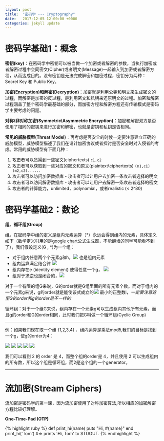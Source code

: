 ```yaml
---
layout: post
title:  "密码学 --- Cryptography"
date:   2017-12-05 12:00:00 +0000
categories: jekyll update
---
```

# **密码学基础1：概念**

**密钥(key)**：在密码学中密钥可以被当做一个加密或者解密的参数，当执行加密或者解密过程中会同密文(Cipher)或者明文(Message)一起输入到加密或者解密方程，从而达成目的。没有密钥是无法完成解密和加密过程，密钥分为两种：Secret Key 和 Public Key。

**加密(Encryption)和解密(Decryption)**：加密就是利用公钥和明文来生成密文的过程，而解密是加密的反过程，是利用密文和私钥来还原明文的过程。加密和解密过程涵盖了整个密码学最基础的部分，而加密方程和解密方程还有传输模式是密码学主要考虑的问题。

**对称\非对称加密(Symmetric\Asymmetric Encryption)**：加密和解密双方是否使用了相同的密钥来进行加密和解密，也就是密钥和私钥是否相同。

**常见的威胁模型(Threat Model)**：再考虑是否安全的时候一定要注意建立正确的威胁模型，威胁模型描述了我们在设计加密协议或者探讨是否安全时对入侵者的考虑。常用的威胁模型有下面几种：
1. 攻击者可以货渠到一些密文(ciphertexts) `c1,c2`
2. 攻击者可以获取到一些对应的密文和原文(plaintext\ciphertexts) `(m1,c1)(m2,c2)......`
3. 攻击者可以访问加密数据库 - 攻击者可以让用户去加密一条攻击者选择的明文
4. 攻击者可以访问解密数据库 - 攻击者可以让用户去解密一条攻击者选择的密文
5. 攻击者的计算能力，unlimited，polynomial，或者realistic (< 2^80)

# **密码学基础2：数论**

**组、循环组(Group)**

组。在密码学中组的定义是组内元素运算（*）永远会得到组内的元素，具体定义如下（数学定义引用的是[google chart][google-chart]公式生成器，不能翻墙的同学可能看不到了），我们假设定义(G , *)为一个组：

* 对于组内任意两个个元素g和h，<img src="http://chart.googleapis.com/chart?cht=tx&chl= g * h " style="border:none;"> 也是组内元素
* 组内运算满足结合律 <img src="http://chart.googleapis.com/chart?cht=tx&chl= g * (h * m) = (g * h) * m" style="border:none;">
* 组内存在e (identity element) 使得任意一个g， <img src="http://chart.googleapis.com/chart?cht=tx&chl= g * e = e * g = g" style="border:none;">
* 组对于求逆也是闭合的，<img src="http://chart.googleapis.com/chart?cht=tx&chl= g^{-1} * g = g^{-1} * g = e" style="border:none;">

对于一个有限的组G来说，G的order就是G组里面的所有元素个数。而对于组内的一个元素g来说，g的order就是能使该式成立的<img src="http://chart.googleapis.com/chart?cht=tx&chl= g^{i} = e" style="border:none;"> 最小的正整数i，*一定要注意这里G的order和g的order是不一样的*

循环组：对于一个组G来说，组内存在一个元素g可以生成组内其他所有元素，而且g的order和G的order相同，此时我们把G叫做一个循环组(Cyclic Group)

---

例：如果我们现在取一个组 {1,2,3,4} ，组内运算是乘法mod5,我们的目标是找到一个g，使g的order为4：

<img src="http://chart.googleapis.com/chart?cht=tx&chl= 2^{0} = 1" style="border:none;">    
<img src="http://chart.googleapis.com/chart?cht=tx&chl= 2^{1} = 2" style="border:none;">   
<img src="http://chart.googleapis.com/chart?cht=tx&chl= 2^{2} = 4" style="border:none;">  
<img src="http://chart.googleapis.com/chart?cht=tx&chl= 2^{3} = 3" style="border:none;">  
<img src="http://chart.googleapis.com/chart?cht=tx&chl= 2^{4} = 1" style="border:none;">

我们可以看到 2 的 order 是 4，而整个组的order是 4，并且使用 2 可以生成组内的所有数，所以这个组是循环组，而2是这个组的一个generator。

---


# **流加密(Stream Ciphers)**

流加密是密码学的第一课，因为流加密使用了对称加密算法,所以相应的加密解密方程比较好理解。

**One-Time-Pad (OTP)**




{% highlight ruby %}
def print_hi(name)
  puts "Hi, #{name}"
end
print_hi('Tom')
#=> prints 'Hi, Tom' to STDOUT.
{% endhighlight %}

[google-chart]:https://developers.google.com/chart/